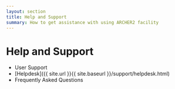 ```yaml
---
layout: section
title: Help and Support
summary: How to get assistance with using ARCHER2 facility
---
```


# Help and Support #

* User Support
* [Helpdesk]({{ site.url }}{{ site.baseurl }}/support/helpdesk.html)
* Frequently Asked Questions